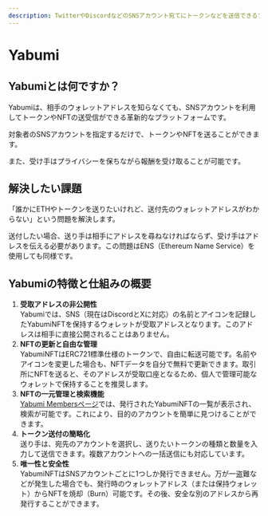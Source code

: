 ```yaml
---
description: TwitterやDiscordなどのSNSアカウント宛てにトークンなどを送信できるプラットフォーム
---
```


# Yabumi

## Yabumiとは何ですか？

Yabumiは、相手のウォレットアドレスを知らなくても、SNSアカウントを利用してトークンやNFTの送受信ができる革新的なプラットフォームです。

対象者のSNSアカウントを指定するだけで、トークンやNFTを送ることができます。

また、受け手はプライバシーを保ちながら報酬を受け取ることが可能です。

## 解決したい課題

「誰かにETHやトークンを送りたいけれど、送付先のウォレットアドレスがわからない」という問題を解決します。 

送付したい場合、送り手は相手にアドレスを尋ねなければならず、受け手はアドレスを伝える必要があります。この問題はENS（Ethereum Name Service）を使用しても同様です。

## Yabumiの特徴と仕組みの概要

1. **受取アドレスの非公開性**\
   Yabumiでは、SNS（現在はDiscordとXに対応）の名前とアイコンを記録したYabumiNFTを保持するウォレットが受取アドレスとなります。このアドレスは相手に直接公開されることはありません。
2. **NFTの更新と自由な管理**\
   YabumiNFTはERC721標準仕様のトークンで、自由に転送可能です。名前やアイコンを変更した場合も、NFTデータを自分で無料で更新できます。取引所にNFTを送ると、そのアドレスが受取口座となるため、個人で管理可能なウォレットで保持することを推奨します。
3. **NFTの一元管理と検索機能**\
   [Yabumi Membersページ](https://yabumi.xyz/board)では、発行されたYabumiNFTの一覧が表示され、検索が可能です。これにより、目的のアカウントを簡単に見つけることができます。
4. **トークン送付の簡略化**\
   送り手は、宛先のアカウントを選択し、送りたいトークンの種類と数量を入力して送信できます。複数アカウントへの一括送信にも対応しています。
5. **唯一性と安全性**\
   YabumiNFTはSNSアカウントごとに1つしか発行できません。万が一盗難などが発生した場合でも、発行時のウォレットアドレス（または保持ウォレット）からNFTを焼却（Burn）可能です。その後、安全な別のアドレスから再発行することができます。
